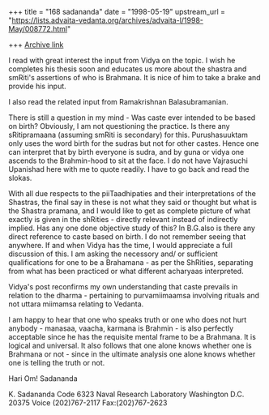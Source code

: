 +++
title = "168 sadananda"
date = "1998-05-19"
upstream_url = "https://lists.advaita-vedanta.org/archives/advaita-l/1998-May/008772.html"

+++
[Archive link](https://lists.advaita-vedanta.org/archives/advaita-l/1998-May/008772.html)

I read with great interest the input from Vidya on the topic.  I wish he
completes his thesis soon and educates us more about the shastra and
smRiti's assertions of who is Brahmana.  It is nice of him to take a brake
and provide his input.

I also read the related input from Ramakrishnan Balasubramanian.

There is still a question in my mind - Was caste ever intended to be based
on birth?  Obviously, I am not questioning the practice.  Is there any
sRitipramaana (assuming smRiti is secondary) for this.  Purushasuuktam only
uses the word birth for the sudras but not for other castes.  Hence one can
interpret that by birth everyone is sudra, and by guna or vidya one ascends
to the Brahmin-hood to sit at the face.   I do not have Vajrasuchi
Upanishad here with me to quote readily.  I have to go back and read the
slokas.

With all due respects to the piiTaadhipaties and their interpretations of
the Shastras, the final say in these is not what they said or thought but
what is the Shastra pramana, and I would like to get as complete picture of
what exactly is given in the shRities - directly relevant instead of
indirectly implied.  Has any one done objective study of this?  In B.G.also
is there any direct reference to caste based on birth.  I do not remember
seeing that anywhere.   If and when Vidya has the time, I would appreciate
a full discussion of this.  I am asking the necessory and/ or sufficient
qualifications for one to be a Brahamana - as per the ShRities, separating
from what has been practiced or what different acharyaas interpreted.

Vidya's post reconfirms my own understanding that caste prevails in
relation to the dharma - pertaining to purvamiimaamsa involving rituals and
not uttara miimamsa relating to Vedanta.

I am happy to hear that one who speaks truth or one who does not hurt
anybody - manasaa, vaacha, karmana is Brahmin - is also perfectly
acceptable since he has the requisite mental frame to be a Brahmana. It is
logical and universal.  It also follows that one alone knows whether one is
Brahmana or not - since in the ultimate analysis one alone knows whether
one is telling the truth or not.

Hari Om!
Sadananda







K. Sadananda
Code 6323
Naval Research Laboratory
Washington D.C. 20375
Voice (202)767-2117
Fax:(202)767-2623

